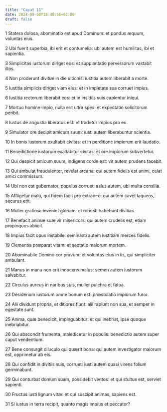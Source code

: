 ```yaml
---
title: "Caput 11"
date: 2024-09-06T18:40:56+02:00
draft: false
---
```




1 Statera dolosa, abominatio est apud Dominum: et pondus æquum, voluntas eius.

2 Ubi fuerit superbia, ibi erit et contumelia: ubi autem est humilitas, ibi et sapientia.

3 Simplicitas iustorum diriget eos: et supplantatio perversorum vastabit illos.

4 Non proderunt divitiæ in die ultionis: iustitia autem liberabit a morte.

5 Iustitia simplicis diriget viam eius: et in impietate sua corruet impius.

6 Iustitia rectorum liberabit eos: et in insidiis suis capientur iniqui.

7 Mortuo homine impio, nulla erit ultra spes: et expectatio solicitorum peribit.

8 Iustus de angustia liberatus est: et tradetur impius pro eo.

9 Simulator ore decipit amicum suum: iusti autem liberabuntur scientia.

10 In bonis iustorum exultabit civitas: et in perditione impiorum erit laudatio.

11 Benedictione iustorum exaltabitur civitas: et ore impiorum subvertetur.

12 Qui despicit amicum suum, indigens corde est: vir autem prudens tacebit.

13 Qui ambulat fraudulenter, revelat arcana: qui autem fidelis est animi, celat amici commissum.

14 Ubi non est gubernator, populus corruet: salus autem, ubi multa consilia.

15 Affligetur malo, qui fidem facit pro extraneo: qui autem cavet laqueos, securus erit.

16 Mulier gratiosa inveniet gloriam: et robusti habebunt divitias.

17 Benefacit animæ suæ vir misericors: qui autem crudelis est, etiam propinquos abiicit.

18 Impius facit opus instabile: seminanti autem iustitiam merces fidelis.

19 Clementia præparat vitam: et sectatio malorum mortem.

20 Abominabile Domino cor pravum: et voluntas eius in iis, qui simpliciter ambulant.

21 Manus in manu non erit innocens malus: semen autem iustorum salvabitur.

22 Circulus aureus in naribus suis, mulier pulchra et fatua.

23 Desiderium iustorum omne bonum est: præstolatio impiorum furor.

24 Alii dividunt propria, et ditiores fiunt: alii rapiunt non sua, et semper in egestate sunt.

25 Anima, quæ benedicit, impinguabitur: et qui inebriat, ipse quoque inebriabitur.

26 Qui abscondit frumenta, maledicetur in populis: benedictio autem super caput vendentium.

27 Bene consurgit diluculo qui quærit bona: qui autem investigator malorum est, opprimetur ab eis.

28 Qui confidit in divitiis suis, corruet: iusti autem quasi virens folium germinabunt.

29 Qui conturbat domum suam, possidebit ventos: et qui stultus est, serviet sapienti.

30 Fructus iusti lignum vitæ: et qui suscipit animas, sapiens est.

31 Si iustus in terra recipit, quanto magis impius et peccator?

